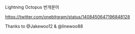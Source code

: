 Lightning Octopus 번개문어

https://twitter.com/onebitgram/status/1408450647196848128

Thanks to @Jakewoo12 & @linewoo88